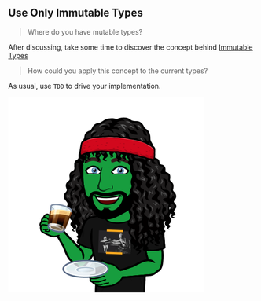 ## Use Only Immutable Types
> Where do you have mutable types?

After discussing, take some time to discover the concept behind [Immutable Types](https://xtrem-tdd.netlify.app/Flavours/immutable-types) 

> How could you apply this concept to the current types?

As usual, use `TDD` to drive your implementation.

![Only immutability](../../docs/img/immutable.png)